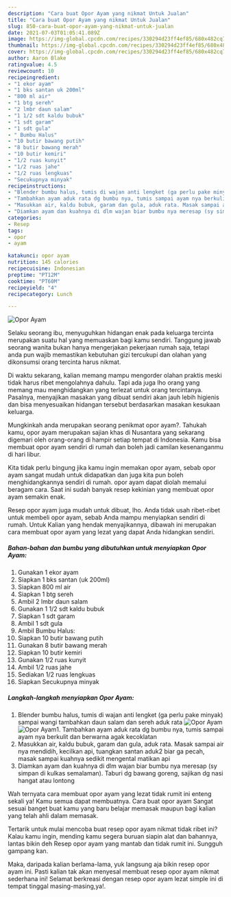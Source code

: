 ```yaml
---
description: "Cara buat Opor Ayam yang nikmat Untuk Jualan"
title: "Cara buat Opor Ayam yang nikmat Untuk Jualan"
slug: 850-cara-buat-opor-ayam-yang-nikmat-untuk-jualan
date: 2021-07-03T01:05:41.089Z
image: https://img-global.cpcdn.com/recipes/330294d23ff4ef85/680x482cq70/opor-ayam-foto-resep-utama.jpg
thumbnail: https://img-global.cpcdn.com/recipes/330294d23ff4ef85/680x482cq70/opor-ayam-foto-resep-utama.jpg
cover: https://img-global.cpcdn.com/recipes/330294d23ff4ef85/680x482cq70/opor-ayam-foto-resep-utama.jpg
author: Aaron Blake
ratingvalue: 4.5
reviewcount: 10
recipeingredient:
- "1 ekor ayam"
- "1 bks santan uk 200ml"
- "800 ml air"
- "1 btg sereh"
- "2 lmbr daun salam"
- "1 1/2 sdt kaldu bubuk"
- "1 sdt garam"
- "1 sdt gula"
- " Bumbu Halus"
- "10 butir bawang putih"
- "8 butir bawang merah"
- "10 butir kemiri"
- "1/2 ruas kunyit"
- "1/2 ruas jahe"
- "1/2 ruas lengkuas"
- "Secukupnya minyak"
recipeinstructions:
- "Blender bumbu halus, tumis di wajan anti lengket (ga perlu pake minyak) sampai wangi tambahkan daun salam dan sereh aduk rata"
- "Tambahkan ayam aduk rata dg bumbu nya, tumis sampai ayam nya berkulit dan berwarna agak kecoklatan"
- "Masukkan air, kaldu bubuk, garam dan gula, aduk rata. Masak sampai air nya mendidih, kecilkan api, tuangkan santan aduk2 biar ga pecah, masak sampai kuahnya sedikit mengental matikan api"
- "Diamkan ayam dan kuahnya di dlm wajan biar bumbu nya meresap (sy simpan di kulkas semalaman). Taburi dg bawang goreng, sajikan dg nasi hangat atau lontong"
categories:
- Resep
tags:
- opor
- ayam

katakunci: opor ayam 
nutrition: 145 calories
recipecuisine: Indonesian
preptime: "PT12M"
cooktime: "PT60M"
recipeyield: "4"
recipecategory: Lunch

---
```



![Opor Ayam](https://img-global.cpcdn.com/recipes/330294d23ff4ef85/680x482cq70/opor-ayam-foto-resep-utama.jpg)

Selaku seorang ibu, menyuguhkan hidangan enak pada keluarga tercinta merupakan suatu hal yang memuaskan bagi kamu sendiri. Tanggung jawab seorang  wanita bukan hanya mengerjakan pekerjaan rumah saja, tetapi anda pun wajib memastikan kebutuhan gizi tercukupi dan olahan yang dikonsumsi orang tercinta harus nikmat.

Di waktu  sekarang, kalian memang mampu mengorder olahan praktis meski tidak harus ribet mengolahnya dahulu. Tapi ada juga lho orang yang memang mau menghidangkan yang terlezat untuk orang tercintanya. Pasalnya, menyajikan masakan yang dibuat sendiri akan jauh lebih higienis dan bisa menyesuaikan hidangan tersebut berdasarkan masakan kesukaan keluarga. 



Mungkinkah anda merupakan seorang penikmat opor ayam?. Tahukah kamu, opor ayam merupakan sajian khas di Nusantara yang sekarang digemari oleh orang-orang di hampir setiap tempat di Indonesia. Kamu bisa membuat opor ayam sendiri di rumah dan boleh jadi camilan kesenanganmu di hari libur.

Kita tidak perlu bingung jika kamu ingin memakan opor ayam, sebab opor ayam sangat mudah untuk didapatkan dan juga kita pun boleh menghidangkannya sendiri di rumah. opor ayam dapat diolah memalui beragam cara. Saat ini sudah banyak resep kekinian yang membuat opor ayam semakin enak.

Resep opor ayam juga mudah untuk dibuat, lho. Anda tidak usah ribet-ribet untuk membeli opor ayam, sebab Anda mampu menyiapkan sendiri di rumah. Untuk Kalian yang hendak menyajikannya, dibawah ini merupakan cara membuat opor ayam yang lezat yang dapat Anda hidangkan sendiri.

<!--inarticleads1-->

##### Bahan-bahan dan bumbu yang dibutuhkan untuk menyiapkan Opor Ayam:

1. Gunakan 1 ekor ayam
1. Siapkan 1 bks santan (uk 200ml)
1. Siapkan 800 ml air
1. Siapkan 1 btg sereh
1. Ambil 2 lmbr daun salam
1. Gunakan 1 1/2 sdt kaldu bubuk
1. Siapkan 1 sdt garam
1. Ambil 1 sdt gula
1. Ambil  Bumbu Halus:
1. Siapkan 10 butir bawang putih
1. Gunakan 8 butir bawang merah
1. Siapkan 10 butir kemiri
1. Gunakan 1/2 ruas kunyit
1. Ambil 1/2 ruas jahe
1. Sediakan 1/2 ruas lengkuas
1. Siapkan Secukupnya minyak




<!--inarticleads2-->

##### Langkah-langkah menyiapkan Opor Ayam:

1. Blender bumbu halus, tumis di wajan anti lengket (ga perlu pake minyak) sampai wangi tambahkan daun salam dan sereh aduk rata
<img src="https://img-global.cpcdn.com/steps/ffd02977c10cc1d4/160x128cq70/opor-ayam-langkah-memasak-1-foto.jpg" alt="Opor Ayam"><img src="https://img-global.cpcdn.com/steps/8b1e88b98e55948c/160x128cq70/opor-ayam-langkah-memasak-1-foto.jpg" alt="Opor Ayam">1. Tambahkan ayam aduk rata dg bumbu nya, tumis sampai ayam nya berkulit dan berwarna agak kecoklatan
1. Masukkan air, kaldu bubuk, garam dan gula, aduk rata. Masak sampai air nya mendidih, kecilkan api, tuangkan santan aduk2 biar ga pecah, masak sampai kuahnya sedikit mengental matikan api
1. Diamkan ayam dan kuahnya di dlm wajan biar bumbu nya meresap (sy simpan di kulkas semalaman). Taburi dg bawang goreng, sajikan dg nasi hangat atau lontong




Wah ternyata cara membuat opor ayam yang lezat tidak rumit ini enteng sekali ya! Kamu semua dapat membuatnya. Cara buat opor ayam Sangat sesuai banget buat kamu yang baru belajar memasak maupun bagi kalian yang telah ahli dalam memasak.

Tertarik untuk mulai mencoba buat resep opor ayam nikmat tidak ribet ini? Kalau kamu ingin, mending kamu segera buruan siapin alat dan bahannya, lantas bikin deh Resep opor ayam yang mantab dan tidak rumit ini. Sungguh gampang kan. 

Maka, daripada kalian berlama-lama, yuk langsung aja bikin resep opor ayam ini. Pasti kalian tak akan menyesal membuat resep opor ayam nikmat sederhana ini! Selamat berkreasi dengan resep opor ayam lezat simple ini di tempat tinggal masing-masing,ya!.


